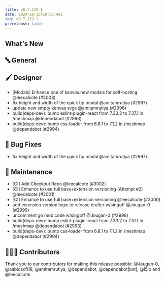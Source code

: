 ```yaml
---
title: v0.7.122-1
date: 2024-10-15T19:56:44Z
tag: v0.7.122-1
prerelease: false
---
```


## What's New
## 🔤 General
## 🖌️ Designer

- [Modals] Enhance one of kanvas.new modals for self-hosting @leecalcote (#3003)
- fix height and width of the quick tip modal @amitamrutiya (#2997)
- update new empty kanvas svgs @amitamrutiya (#2996)
- build(deps-dev): bump eslint-plugin-react from 7.33.2 to 7.37.1 in /meshmap @dependabot (#2993)
- build(deps-dev): bump css-loader from 6.8.1 to 7.1.2 in /meshmap @dependabot (#2994)

## 🐛 Bug Fixes

- fix height and width of the quick tip modal @amitamrutiya (#2997)

## 🧰 Maintenance

- [CI] Add Checkout Repo @leecalcote (#3002)
- [CI] Enhance to use full base+extension versioning (Attempt #2) @leecalcote (#3001)
- [CI] Enhance to use full base+extension versioning @leecalcote (#3000)
- add extension version logic to release drafter w/singoff @Jougan-0 (#2999)
- uncomment go mod code w/singoff @Jougan-0 (#2998)
- build(deps-dev): bump eslint-plugin-react from 7.33.2 to 7.37.1 in /meshmap @dependabot (#2993)
- build(deps-dev): bump css-loader from 6.8.1 to 7.1.2 in /meshmap @dependabot (#2994)

## 👨🏽‍💻 Contributors

Thank you to our contributors for making this release possible:
@Jougan-0, @aabidsofi19, @amitamrutiya, @dependabot, @dependabot[bot], @l5io and @leecalcote
